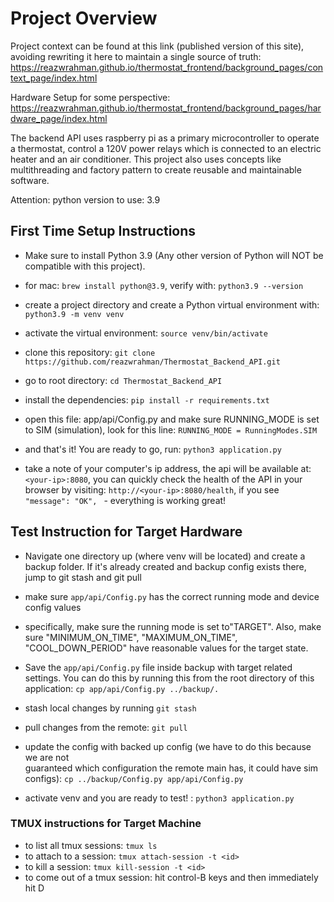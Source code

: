 # Project Overview

Project context can be found at this link (published version of this site), avoiding rewriting it here to maintain a single source of truth:
https://reazwrahman.github.io/thermostat_frontend/background_pages/context_page/index.html

Hardware Setup for some perspective: https://reazwrahman.github.io/thermostat_frontend/background_pages/hardware_page/index.html

The backend API uses raspberry pi as a primary microcontroller to operate a thermostat, control a 120V power relays which is connected to an electric heater and an air conditioner. This project also uses concepts like multithreading and factory pattern to create reusable and maintainable software. 

Attention: python version to use: 3.9

## First Time Setup Instructions  

- Make sure to install Python 3.9 (Any other version of Python will NOT be  
compatible with this project). 

- for mac: ```brew install python@3.9```, verify with: ```python3.9 --version```

- create a project directory and create a Python virtual environment with: 
```python3.9 -m venv venv``` 

- activate the virtual environment: ```source venv/bin/activate``` 

- clone this repository: ```git clone https://github.com/reazwrahman/Thermostat_Backend_API.git```  

- go to root directory: ```cd Thermostat_Backend_API```

- install the dependencies: ```pip install -r requirements.txt``` 

- open this file: app/api/Config.py and make sure RUNNING_MODE is set to SIM (simulation), look for this line: ```RUNNING_MODE = RunningModes.SIM``` 

- and that's it! You are ready to go, run: ```python3 application.py``` 

- take a note of your computer's ip address, the api will be available at: 
```<your-ip>:8080```, you can quickly check the health of the API in your browser 
by visiting: ```http://<your-ip>:8080/health```, if you see 
```"message": "OK", ``` - everything is working great! 



## Test Instruction for Target Hardware

- Navigate one directory up (where venv will be located) and create a backup folder. 
If it's already created and backup config exists there, jump to git stash and git pull 

- make sure ```app/api/Config.py``` has the correct running mode and device config values  

- specifically, make sure the running mode is set to"TARGET". Also, make sure "MINIMUM_ON_TIME", 
"MAXIMUM_ON_TIME", "COOL_DOWN_PERIOD" have reasonable values for the target 
state.  

- Save the ```app/api/Config.py``` file inside backup with target related settings. 
You can do this by running this from the root directory of this application: 
```cp app/api/Config.py ../backup/.```

- stash local changes by running ```git stash``` 

- pull changes from the remote: ```git pull``` 

- update the config with backed up config (we have to do this because we are not  
guaranteed which configuration the remote main has, it could have sim configs): 
```cp ../backup/Config.py app/api/Config.py``` 

- activate venv and you are ready to test! : ```python3 application.py```


### TMUX instructions for Target Machine 
- to list all tmux sessions: ```tmux ls``` 
- to attach to a session: ```tmux attach-session -t <id>``` 
- to kill a session: ```tmux kill-session -t <id>``` 
- to come out of a tmux session: hit control-B keys and then immediately hit D